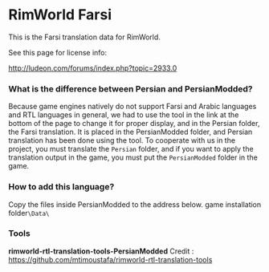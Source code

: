 RimWorld Farsi
================

This is the Farsi translation data for RimWorld.

See this page for license info:

http://ludeon.com/forums/index.php?topic=2933.0



### What is the difference between Persian and PersianModded?
Because game engines natively do not support Farsi and Arabic languages and RTL languages in general, we had to use the tool in the link at the bottom of the page to change it for proper display, and in the Persian folder, the Farsi translation. It is placed in the PersianModded folder, and Persian translation has been done using the tool. To cooperate with us in the project, you must translate the `Persian` folder, and if you want to apply the translation output in the game, you must put the `PersianModded` folder in the game.


### How to add this language? 

Copy the files inside PersianModded to the address below.
game installation folder`\Data\`



### Tools
**rimworld-rtl-translation-tools-PersianModded** 
Credit : https://github.com/mtimoustafa/rimworld-rtl-translation-tools

